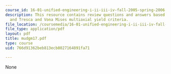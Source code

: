 ```yaml
---
course_id: 16-01-unified-engineering-i-ii-iii-iv-fall-2005-spring-2006
description: This resource contains review questions and answers based on carbon nano-tubes,
  and Tresca and Vona Mises multiaxial yield criteria.
file_location: /coursemedia/16-01-unified-engineering-i-ii-iii-iv-fall-2005-spring-2006/766d91362beb813ecb8027164891fa71_mudgm17.pdf
file_type: application/pdf
layout: pdf
title: mudgm17.pdf
type: course
uid: 766d91362beb813ecb8027164891fa71

---
```

None